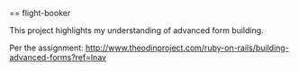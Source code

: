 == flight-booker

This project highlights my understanding of advanced form building.

Per the assignment:
http://www.theodinproject.com/ruby-on-rails/building-advanced-forms?ref=lnav